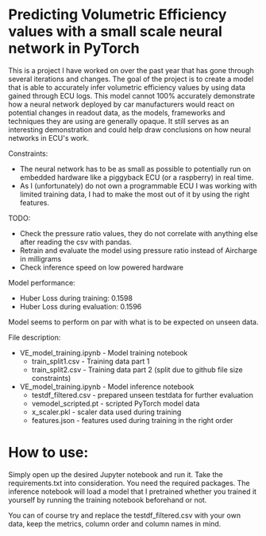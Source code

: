 # Predicting Volumetric Efficiency values with a small scale neural network in PyTorch

This is a project I have worked on over the past year that has gone through several iterations and changes.
The goal of the project is to create a model that is able to accurately infer volumetric efficiency values by using data gained through ECU logs.
This model cannot 100% accurately demonstrate how a neural network deployed by car manufacturers would react on potential changes in readout data, as the models, frameworks and techniques they are using are generally opaque.
It still serves as an interesting demonstration and could help draw conclusions on how neural networks in ECU's work.

Constraints:
* The neural network has to be as small as possible to potentially run on embedded hardware like a piggyback ECU (or a raspberry) in real time.
* As I (unfortunately) do not own a programmable ECU I was working with limited training data, I had to make the most out of it by using the right features.

TODO:
* Check the pressure ratio values, they do not correlate with anything else after reading the csv with pandas.
* Retrain and evaluate the model using pressure ratio instead of Aircharge in milligrams
* Check inference speed on low powered hardware

Model performance:
* Huber Loss during training: 0.1598
* Huber Loss during evaluation: 0.1596

Model seems to perform on par with what is to be expected on unseen data.

File description:
* VE_model_training.ipynb - Model training notebook
  * train_split1.csv - Training data part 1
  * train_split2.csv - Training data part 2 (split due to github file size constraints)
* VE_model_training.ipynb - Model inference notebook
  * testdf_filtered.csv - prepared unseen testdata for further evaluation
  * vemodel_scripted.pt - scripted PyTorch model data
  * x_scaler.pkl - scaler data used during training
  * features.json - features used during training in the right order

# How to use:
Simply open up the desired Jupyter notebook and run it. Take the requirements.txt into consideration. You need the required packages.
The inference notebook will load a model that I pretrained whether you trained it yourself by running the training notebook beforehand or not.

You can of course try and replace the testdf_filtered.csv with your own data, keep the metrics, column order and column names in mind.
